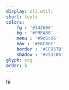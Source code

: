 ```yaml
---
display: oli.util;
short: tools
colors:
    fg : '#342608'
    bg : '#F9FABB'
    menu : '#9c6c06'
    nav : '#E6C06F'
    border : '#CFB57B'
    shadow : '#253c05'
glyph: cog
order: 5
---
```



hi